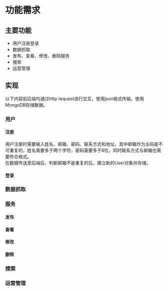 # 功能需求

## 主要功能
+ 用户注册登录
+ 数据抓取
+ 发布、查看、修改、删除服务
+ 搜索
+ 运营管理  

## 实现
以下内容前后端均通过http request进行交互，使用json格式传输。使用MongoDB存储数据。  
### 用户
#### 注册
用户注册时需要输入姓名、邮箱、密码、联系方式和地址，其中邮箱作为主码是不可重复的，姓名需要多于两个字符，密码需要多于6位，同时联系方式与邮箱也需要符合格式。  
在数据传送至后端后，判断邮箱不是重复的后，建立新的User对象并存储。  
#### 登录

### 数据抓取

### 服务
#### 发布
#### 查看
#### 修改
#### 删除

### 搜索

### 运营管理

